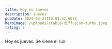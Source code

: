 ```yaml
---
title: Hoy es Jueves
description: jueves
pubDate: 2024-03-21T10:01:42.607Z
heroImage: /uploads/stable-diffusion-turbo.jpeg
rating: 2
---
```

Hoy es jueves. Se viene el run

